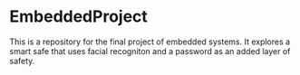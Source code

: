 # EmbeddedProject
This is a repository for the final project of embedded systems. It explores a smart safe that uses facial recogniton and a password as an added layer of safety. 
